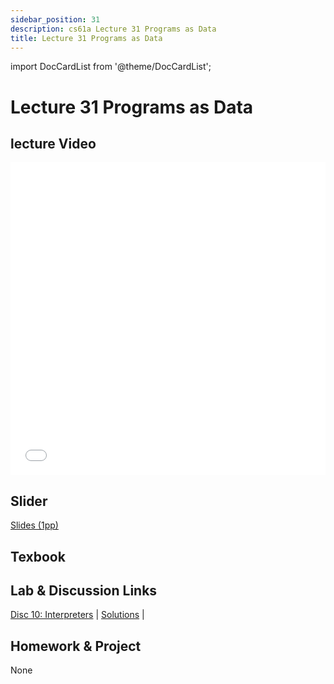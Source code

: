 ```yaml
---
sidebar_position: 31
description: cs61a Lecture 31 Programs as Data
title: Lecture 31 Programs as Data
---
```


import DocCardList from '@theme/DocCardList';


# Lecture 31 Programs as Data
## lecture Video

<iframe src="//player.bilibili.com/player.html?aid=277746636&bvid=BV17c411f78k&cid=1311465503&p=1&high_quality=1&danmaku=0" scrolling="no" border="0" frameborder="no" framespacing="0" allowfullscreen="true" allowfullscreen="allowfullscreen" width="100%" height="500" scrolling="no" frameborder="0" sandbox="allow-top-navigation allow-same-origin allow-forms allow-scripts"> </iframe>

## Slider
[Slides (1pp)](/resource/cs61a/31-Programs_as_Data_1pp.pdf)
## Texbook


## Lab & Discussion Links
[Disc 10: Interpreters](../dis/disc10.md) | [Solutions](../dis/sol-disc10.md) | 

## Homework & Project
None


<DocCardList />

